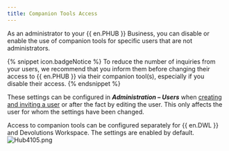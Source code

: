 ```yaml
---
title: Companion Tools Access
---
```

As an administrator to your {{ en.PHUB }} Business, you can disable or enable the use of companion tools for specific users that are not administrators.  

{% snippet icon.badgeNotice %} 
To reduce the number of inquiries from your users, we recommend that you inform them before changing their access to {{ en.PHUB }} via their companion tool(s), especially if you disable their access. 
{% endsnippet %}
 
These settings can be configured in ***Administration – Users*** when [creating and inviting a user](/hub/web-interface/hub-overview/administration/management/users/create-invite-users/) or after the fact by editing the user. This only affects the user for whom the settings have been changed.  

Access to companion tools can be configured separately for {{ en.DWL }} and Devolutions Workspace. The settings are enabled by default.  
![Hub4105.png](/img/en/hub/Hub4105.png) 